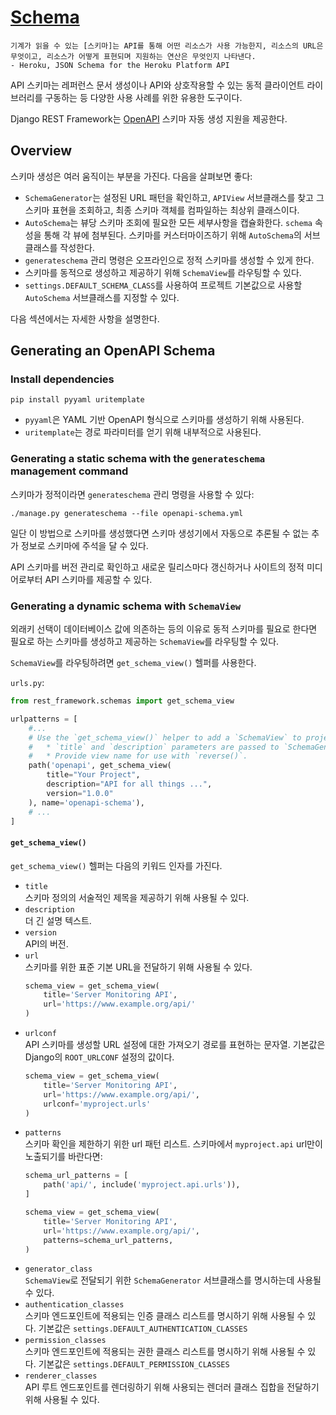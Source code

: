 # [Schema](https://www.django-rest-framework.org/api-guide/schemas/)
```
기계가 읽을 수 있는 [스키마]는 API를 통해 어떤 리소스가 사용 가능한지, 리소스의 URL은 무엇이고, 리소스가 어떻게 표현되며 지원하는 연산은 무엇인지 나타낸다.
- Heroku, JSON Schema for the Heroku Platform API
```

API 스키마는 레퍼런스 문서 생성이나 API와 상호작용할 수 있는 동적 클라이언트 라이브러리를 구동하는 등 다양한 사용 사례를 위한 유용한 도구이다.

Django REST Framework는 [OpenAPI](https://github.com/OAI/OpenAPI-Specification) 스키마 자동 생성 지원을 제공한다.

## Overview
스키마 생성은 여러 움직이는 부분을 가진다. 다음을 살펴보면 좋다:

- `SchemaGenerator`는 설정된 URL 패턴을 확인하고, `APIView` 서브클래스를 찾고 그 스키마 표현을 조회하고, 최종 스키마 객체를 컴파일하는 최상위 클래스이다.
- `AutoSchema`는 뷰당 스키마 조회에 필요한 모든 세부사항을 캡슐화한다. `schema` 속성을 통해 각 뷰에 첨부된다. 스키마를 커스터마이즈하기 위해 `AutoSchema`의 서브클래스를 작성한다.
- `generateschema` 관리 명령은 오프라인으로 정적 스키마를 생성할 수 있게 한다.
- 스키마를 동적으로 생성하고 제공하기 위해 `SchemaView`를 라우팅할 수 있다.
- `settings.DEFAULT_SCHEMA_CLASS`를 사용하여 프로젝트 기본값으로 사용할 `AutoSchema` 서브클래스를 지정할 수 있다.

다음 섹션에서는 자세한 사항을 설명한다.

## Generating an OpenAPI Schema
### Install dependencies
```
pip install pyyaml uritemplate
```

- `pyyaml`은 YAML 기반 OpenAPI 형식으로 스키마를 생성하기 위해 사용된다.
- `uritemplate`는 경로 파라미터를 얻기 위해 내부적으로 사용된다.

### Generating a static schema with the `generateschema` management command
스키마가 정적이라면 `generateschema` 관리 명령을 사용할 수 있다:

```
./manage.py generateschema --file openapi-schema.yml
```

일단 이 방법으로 스키마를 생성했다면 스키마 생성기에서 자동으로 추론될 수 없는 추가 정보로 스키마에 주석을 달 수 있다.

API 스키마를 버전 관리로 확인하고 새로운 릴리스마다 갱신하거나 사이트의 정적 미디어로부터 API 스키마를 제공할 수 있다.

### Generating a dynamic schema with `SchemaView`
외래키 선택이 데이터베이스 값에 의존하는 등의 이유로 동적 스키마를 필요로 한다면 필요로 하는 스키마를 생성하고 제공하는 `SchemaView`를 라우팅할 수 있다.

`SchemaView`를 라우팅하려면 `get_schema_view()` 헬퍼를 사용한다.

`urls.py`:

```python
from rest_framework.schemas import get_schema_view

urlpatterns = [
    #...
    # Use the `get_schema_view()` helper to add a `SchemaView` to project URLs.
    #   * `title` and `description` parameters are passed to `SchemaGenerator`.
    #   * Provide view name for use with `reverse()`.
    path('openapi', get_schema_view(
        title="Your Project",
        description="API for all things ...",
        version="1.0.0"
    ), name='openapi-schema'),
    # ...
]
```

#### `get_schema_view()`
`get_schema_view()` 헬퍼는 다음의 키워드 인자를 가진다.

- `title`<br>
  스키마 정의의 서술적인 제목을 제공하기 위해 사용될 수 있다.
- `description`<br>
  더 긴 설명 텍스트.
- `version`<br>
  API의 버전.
- `url`<br>
  스키마를 위한 표준 기본 URL을 전달하기 위해 사용될 수 있다.
  ```python
  schema_view = get_schema_view(
      title='Server Monitoring API',
      url='https://www.example.org/api/'
  )
  ```
- `urlconf`<br>
  API 스키마를 생성할 URL 설정에 대한 가져오기 경로를 표현하는 문자열. 기본값은 Django의 `ROOT_URLCONF` 설정의 값이다.
  ```python
  schema_view = get_schema_view(
      title='Server Monitoring API',
      url='https://www.example.org/api/',
      urlconf='myproject.urls'
  )
  ```
- `patterns`<br>
  스키마 확인을 제한하기 위한 url 패턴 리스트. 스키마에서 `myproject.api` url만이 노출되기를 바란다면:
  ```python
  schema_url_patterns = [
      path('api/', include('myproject.api.urls')),
  ]

  schema_view = get_schema_view(
      title='Server Monitoring API',
      url='https://www.example.org/api/',
      patterns=schema_url_patterns,
  )
  ```
- `generator_class`<br>
  `SchemaView`로 전달되기 위한 `SchemaGenerator` 서브클래스를 명시하는데 사용될 수 있다.
- `authentication_classes`<br>
  스키마 엔드포인트에 적용되는 인증 클래스 리스트를 명시하기 위해 사용될 수 있다. 기본값은 `settings.DEFAULT_AUTHENTICATION_CLASSES`
- `permission_classes`<br>
  스키마 엔드포인트에 적용되는 권한 클래스 리스트를 명시하기 위해 사용될 수 있다. 기본값은 `settings.DEFAULT_PERMISSION_CLASSES`
- `renderer_classes`<br>
  API 루트 엔드포인트를 렌더링하기 위해 사용되는 렌더러 클래스 집합을 전달하기 위해 사용될 수 있다.